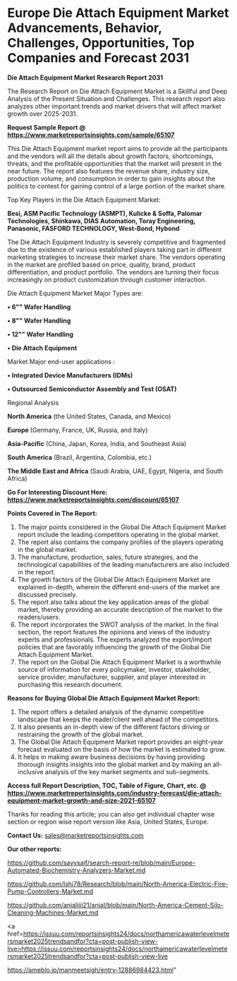 # Europe Die Attach Equipment Market Advancements, Behavior, Challenges, Opportunities, Top Companies and Forecast 2031

<strong>Die Attach Equipment Market Research Report 2031</strong>

The Research Report on Die Attach Equipment Market is a Skillful and Deep Analysis of the Present Situation and Challenges. This research report also analyzes other important trends and market drivers that will affect market growth over 2025-2031.

<strong>Request Sample Report @ <a href=https://www.marketreportsinsights.com/sample/65107>https://www.marketreportsinsights.com/sample/65107</a></strong>

This Die Attach Equipment market report aims to provide all the participants and the vendors will all the details about growth factors, shortcomings, threats, and the profitable opportunities that the market will present in the near future. The report also features the revenue share, industry size, production volume, and consumption in order to gain insights about the politics to contest for gaining control of a large portion of the market share.

Top Key Players in the Die Attach Equipment Market:

<strong>Besi, ASM Pacific Technology (ASMPT), Kulicke & Soffa, Palomar Technologies, Shinkawa, DIAS Automation, Toray Engineering, Panasonic, FASFORD TECHNOLOGY, West-Bond, Hybond</strong>

The Die Attach Equipment Industry is severely competitive and fragmented due to the existence of various established players taking part in different marketing strategies to increase their market share. The vendors operating in the market are profiled based on price, quality, brand, product differentiation, and product portfolio. The vendors are turning their focus increasingly on product customization through customer interaction.

Die Attach Equipment Market Major Types are:

<strong>• 6"" Wafer Handling

• 8"" Wafer Handling

• 12"" Wafer Handling

• Die Attach Equipment</strong>

Market Major end-user applications :

<strong>• Integrated Device Manufacturers (IDMs)

• Outsourced Semiconductor Assembly and Test (OSAT)</strong>

Regional Analysis

</u><strong><b>North America</b></strong> (the United States, Canada, and Mexico)

<strong><b>Europe </b></strong>(Germany, France, UK, Russia, and Italy)

<strong><b>Asia-Pacific</b></strong> (China, Japan, Korea, India, and Southeast Asia)

<strong><b>South America</b></strong> (Brazil, Argentina, Colombia, etc.)

<strong><b>The Middle East and Africa</b></strong> (Saudi Arabia, UAE, Egypt, Nigeria, and South Africa)

<strong>Go For Interesting Discount Here: <a href=https://www.marketreportsinsights.com/discount/65107>https://www.marketreportsinsights.com/discount/65107</a></strong>

<strong>Points Covered in The Report:</strong>
<ol>
  <li>The major points considered in the Global Die Attach Equipment Market report include the leading competitors operating in the global market.</li>
  <li>The report also contains the company profiles of the players operating in the global market.</li>
  <li>The manufacture, production, sales, future strategies, and the technological capabilities of the leading manufacturers are also included in the report.</li>
  <li>The growth factors of the Global Die Attach Equipment Market are explained in-depth, wherein the different end-users of the market are discussed precisely.</li>
  <li>The report also talks about the key application areas of the global market, thereby providing an accurate description of the market to the readers/users.</li>
  <li>The report incorporates the SWOT analysis of the market. In the final section, the report features the opinions and views of the industry experts and professionals. The experts analyzed the export/import policies that are favorably influencing the growth of the Global Die Attach Equipment Market.</li>
  <li>The report on the Global Die Attach Equipment Market is a worthwhile source of information for every policymaker, investor, stakeholder, service provider, manufacturer, supplier, and player interested in purchasing this research document.</li>
</ol>
<strong>Reasons for Buying Global Die Attach Equipment Market Report:</strong>

<ol>
  <li>The report offers a detailed analysis of the dynamic competitive landscape that keeps the reader/client well ahead of the competitors.</li>
  <li>It also presents an in-depth view of the different factors driving or restraining the growth of the global market.</li>
  <li>The Global Die Attach Equipment Market report provides an eight-year forecast evaluated on the basis of how the market is estimated to grow.</li>
  <li>It helps in making aware business decisions by having providing thorough insights insights into the global market and by making an all-inclusive analysis of the key market segments and sub-segments.</li>
</ol>
<strong>Access full Report Description, TOC, Table of Figure, Chart, etc. @ <a href=https://www.marketreportsinsights.com/industry-forecast/die-attach-equipment-market-growth-and-size-2021-65107>https://www.marketreportsinsights.com/industry-forecast/die-attach-equipment-market-growth-and-size-2021-65107</a></strong>


Thanks for reading this article; you can also get individual chapter wise section or region wise report version like Asia, United States, Europe.

<strong>Contact Us:</strong>
sales@marketreportsinsights.com

<strong>Our other reports:</strong>

<a href=https://github.com/sayysaif/search-report-re/blob/main/Europe-Automated-Biochemistry-Analyzers-Market.md>https://github.com/sayysaif/search-report-re/blob/main/Europe-Automated-Biochemistry-Analyzers-Market.md</a>

<a href=https://github.com/Ishi78/Research/blob/main/North-America-Electric-Fire-Pump-Controllers-Market.md>https://github.com/Ishi78/Research/blob/main/North-America-Electric-Fire-Pump-Controllers-Market.md</a>

<a href=https://github.com/anjaliiii21/anjal/blob/main/North-America-Cement-Silo-Cleaning-Machines-Market.md>https://github.com/anjaliiii21/anjal/blob/main/North-America-Cement-Silo-Cleaning-Machines-Market.md</a>

<a href=https://issuu.com/reportsinsights24/docs/northamericawaterlevelmetersmarket2025trendsandfor?cta=post-publish-view-live>https://issuu.com/reportsinsights24/docs/northamericawaterlevelmetersmarket2025trendsandfor?cta=post-publish-view-live</a>

<a href=https://ameblo.jp/manmeetsigh/entry-12886984423.html>https://ameblo.jp/manmeetsigh/entry-12886984423.html</a>"
